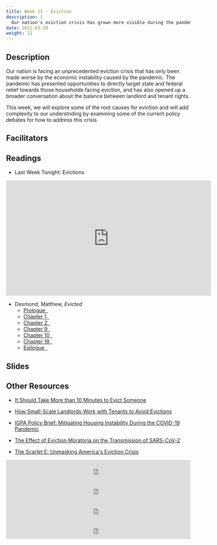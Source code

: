 ```yaml
---
title: Week 11 - Eviction
description: |
  Our nation's eviction crisis has grown more visible during the pandemic - what are the root causes of this crisis and what can be done?
date: 2022-03-28
weight: 11
---
```

## Description

Our nation is facing an unprecedented eviction crisis that has only been made worse by the economic instability caused by the pandemic. The pandemic has presented opportunities to directly target state and federal relief towards those households facing eviction, and has also opened up a broader conversation about the balance between landlord and tenant rights. 

This week, we will explore some of the root causes for eviction and will add complexity to our understnding by examining some of the current policy debates for how to address this crisis.

## Facilitators
## Readings

* Last Week Tonight: Evictions

<iframe width="560" height="315" src="https://www.youtube-nocookie.com/embed/R652nwUcJRA" title="YouTube video player" frameborder="0" allow="accelerometer; autoplay; clipboard-write; encrypted-media; gyroscope; picture-in-picture" allowfullscreen></iframe>

* Desmond, Matthew, *Evicted*
  - [Prologue &nbsp;<i class="fas fa-cloud-download-alt"></i>](https://uofi.box.com/s/36w3u75x0kjfi2zpyt7gwlkscu2z136u)
  - [Chapter 1 &nbsp;<i class="fas fa-cloud-download-alt"></i>](https://uofi.box.com/s/p5l0kjxw6n2a6lv083y42fnfev1mjqxr)
  - [Chapter 2 &nbsp;<i class="fas fa-cloud-download-alt"></i>](https://uofi.box.com/s/v4ip1ulkvvgq8rvw0jynz65jl9bbzzvk)
  - [Chapter 9 &nbsp;<i class="fas fa-cloud-download-alt"></i>](https://uofi.box.com/s/oofv89xa2ech8biccoz532jwegehfqsv)
  - [Chapter 10 &nbsp;<i class="fas fa-cloud-download-alt"></i>](https://uofi.box.com/s/27nu476rx4a6a3n07ocmpki9jk4o5hlu)
  - [Chapter 18 &nbsp;<i class="fas fa-cloud-download-alt"></i>](https://uofi.box.com/s/usc3vi34f44h0767r9c8emygiqf9h0u3)
  - [Epilogue &nbsp;<i class="fas fa-cloud-download-alt"></i>](https://uofi.box.com/s/4j4zpeohdvabnnhehxcrvcv202td4e4w)
  
## Slides
## Other Resources

* [It Should Take More than 10 Minutes to Evict Someone](https://www.nytimes.com/2022/01/13/opinion/housing-eviction.html)

* [How Small-Scale Landlords Work with Tenants to Avoid Evictions](https://housingmatters.urban.org/research-summary/how-small-scale-landlords-work-tenants-avoid-evictions)

* [IGPA Policy Brief: Mitigating Housing Instability During the COVID-19 Pandemic](https://igpa.uillinois.edu/sites/igpa.uillinois.edu/files/reports/PolicySpotlight_HousingInstability.pdf)

* [The Effect of Eviction Moratoria on the Transmission of SARS-CoV-2](https://www.nature.com/articles/s41467-021-22521-5)

* [The Scarlet E: Unmasking America's Eviction Crisis](https://www.wnycstudios.org/podcasts/otm/scarlet-e-unmasking-americas-eviction-crisis)

<iframe frameborder="0" src="https://www.wnyc.org/widgets/ondemand_player/otm/#file=/audio/json/940992/&amp;share=1" width="100%" height="54"></iframe>

<iframe frameborder="0" src="https://www.wnyc.org/widgets/ondemand_player/otm/#file=/audio/json/943211/&amp;share=1" width="100%" height="54"></iframe>

<iframe frameborder="0" src="https://www.wnyc.org/widgets/ondemand_player/otm/#file=/audio/json/944683/&amp;share=1" width="100%" height="54"></iframe>

<iframe frameborder="0" src="https://www.wnyc.org/widgets/ondemand_player/otm/#file=/audio/json/945073/&amp;share=1" width="100%" height="54"></iframe>